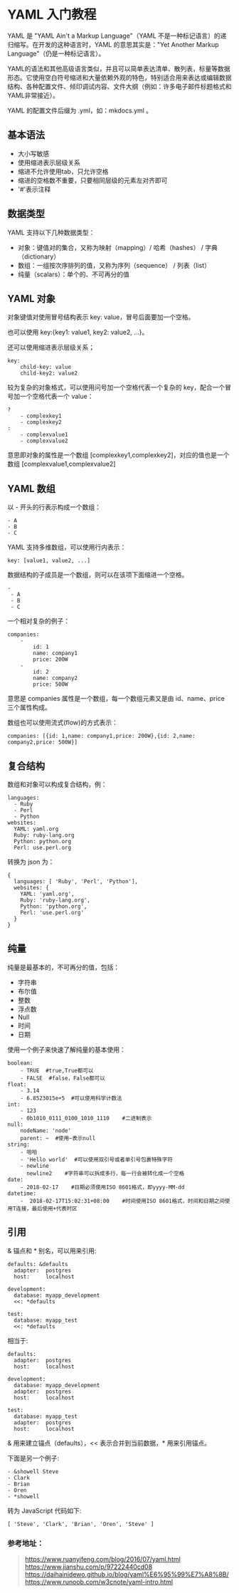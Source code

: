 # YAML 入门教程

YAML 是 "YAML Ain't a Markup Language"（YAML 不是一种标记语言）的递归缩写。在开发的这种语言时，YAML 的意思其实是："Yet Another Markup Language"（仍是一种标记语言）。

YAML的语法和其他高级语言类似，并且可以简单表达清单、散列表，标量等数据形态。它使用空白符号缩进和大量依赖外观的特色，特别适合用来表达或编辑数据结构、各种配置文件、倾印调试内容、文件大纲（例如：许多电子邮件标题格式和YAML非常接近）。

YAML 的配置文件后缀为 .yml，如：mkdocs.yml 。

## 基本语法

-    大小写敏感
-    使用缩进表示层级关系
-    缩进不允许使用tab，只允许空格
-    缩进的空格数不重要，只要相同层级的元素左对齐即可
-    '#'表示注释

## 数据类型

YAML 支持以下几种数据类型：

-    对象：键值对的集合，又称为映射（mapping）/ 哈希（hashes） / 字典（dictionary）
-    数组：一组按次序排列的值，又称为序列（sequence） / 列表（list）
-    纯量（scalars）：单个的、不可再分的值

## YAML 对象

对象键值对使用冒号结构表示 key: value，冒号后面要加一个空格。

也可以使用 key:{key1: value1, key2: value2, ...}。

还可以使用缩进表示层级关系；
```
key: 
    child-key: value
    child-key2: value2
```
较为复杂的对象格式，可以使用问号加一个空格代表一个复杂的 key，配合一个冒号加一个空格代表一个 value：
```
?  
    - complexkey1
    - complexkey2
:
    - complexvalue1
    - complexvalue2
```
意思即对象的属性是一个数组 [complexkey1,complexkey2]，对应的值也是一个数组 [complexvalue1,complexvalue2]

## YAML 数组

以 - 开头的行表示构成一个数组：
```
- A
- B
- C
```
YAML 支持多维数组，可以使用行内表示：
```
key: [value1, value2, ...]
```
数据结构的子成员是一个数组，则可以在该项下面缩进一个空格。
```
-
 - A
 - B
 - C
```
一个相对复杂的例子：
```
companies:
    -
        id: 1
        name: company1
        price: 200W
    -
        id: 2
        name: company2
        price: 500W
```
意思是 companies 属性是一个数组，每一个数组元素又是由 id、name、price 三个属性构成。

数组也可以使用流式(flow)的方式表示：
```
companies: [{id: 1,name: company1,price: 200W},{id: 2,name: company2,price: 500W}]
```

## 复合结构

数组和对象可以构成复合结构，例：
```
languages:
  - Ruby
  - Perl
  - Python 
websites:
  YAML: yaml.org 
  Ruby: ruby-lang.org 
  Python: python.org 
  Perl: use.perl.org
```
转换为 json 为：
```
{ 
  languages: [ 'Ruby', 'Perl', 'Python'],
  websites: {
    YAML: 'yaml.org',
    Ruby: 'ruby-lang.org',
    Python: 'python.org',
    Perl: 'use.perl.org' 
  } 
}
```
## 纯量

纯量是最基本的，不可再分的值，包括：

-    字符串
-    布尔值
-    整数
-    浮点数
-    Null
-    时间
-    日期

使用一个例子来快速了解纯量的基本使用：
```
boolean: 
    - TRUE  #true,True都可以
    - FALSE  #false，False都可以
float:
    - 3.14
    - 6.8523015e+5  #可以使用科学计数法
int:
    - 123
    - 0b1010_0111_0100_1010_1110    #二进制表示
null:
    nodeName: 'node'
    parent: ~  #使用~表示null
string:
    - 哈哈
    - 'Hello world'  #可以使用双引号或者单引号包裹特殊字符
    - newline
      newline2    #字符串可以拆成多行，每一行会被转化成一个空格
date:
    - 2018-02-17    #日期必须使用ISO 8601格式，即yyyy-MM-dd
datetime: 
    -  2018-02-17T15:02:31+08:00    #时间使用ISO 8601格式，时间和日期之间使用T连接，最后使用+代表时区
```

## 引用

& 锚点和 * 别名，可以用来引用:
```
defaults: &defaults
  adapter:  postgres
  host:     localhost

development:
  database: myapp_development
  <<: *defaults

test:
  database: myapp_test
  <<: *defaults
```
相当于:
```
defaults:
  adapter:  postgres
  host:     localhost

development:
  database: myapp_development
  adapter:  postgres
  host:     localhost

test:
  database: myapp_test
  adapter:  postgres
  host:     localhost
```
& 用来建立锚点（defaults），<< 表示合并到当前数据，* 用来引用锚点。

下面是另一个例子:
```
- &showell Steve 
- Clark 
- Brian 
- Oren 
- *showell 
```
转为 JavaScript 代码如下:
```
[ 'Steve', 'Clark', 'Brian', 'Oren', 'Steve' ]
```

### 参考地址：
> https://www.ruanyifeng.com/blog/2016/07/yaml.html
> https://www.jianshu.com/p/97222440cd08
> https://daihainidewo.github.io/blog/yaml%E6%95%99%E7%A8%8B/
> https://www.runoob.com/w3cnote/yaml-intro.html
